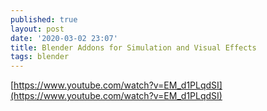 ```yaml
---
published: true
layout: post
date: '2020-03-02 23:07'
title: Blender Addons for Simulation and Visual Effects
tags: blender 
---
```

[https://www.youtube.com/watch?v=EM_d1PLqdSI](https://www.youtube.com/watch?v=EM_d1PLqdSI)
